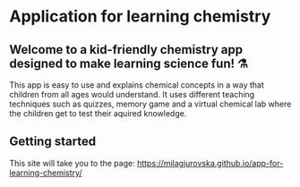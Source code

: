 # Application for learning chemistry

## Welcome to a kid-friendly chemistry app designed to make learning science fun! ⚗️ 
This app is easy to use and explains chemical concepts in a way that children from all ages would understand. It uses different teaching techniques such as quizzes, memory game and a virtual chemical lab where the children get to test their aquired knowledge.

## Getting started
This site will take you to the page: https://milagjurovska.github.io/app-for-learning-chemistry/
